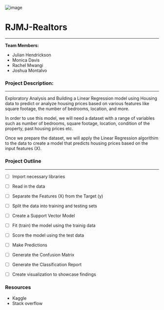 ![image](https://github.com/JulHendrickson/RJMJ-Realtors/assets/133269723/194267c7-8f7e-44fd-969a-dccdb0d7b96f)

# RJMJ-Realtors
---
**Team Members:**
* Julian Hendrickson
* Monica Davis
* Rachel Mwangi
* Joshua Montalvo

### Project Description:
---

Exploratory Analysis and Building a Linear Regression model using Housing data to predict or analyze housing prices based on various features like square footage, the number of bedrooms, location, and more.  

In order to use this model, we will need a dataset with a range of variables such as number of bedrooms, square footage, location, condition of the property, past housing prices etc.
     
Once we prepare the dataset, we will apply the Linear Regression algorithim to the data to create a model that predicts housing prices based on the input features (X).
    

### Project Outline
---

- [ ] Import necessary libraries

- [ ] Read in the data

- [ ] Separate the Features (X) from the Target (y)

- [ ] Split the data into training and testing sets

- [ ] Create a Support Vector Model

- [ ] Fit (train) the model using the trainig data

- [ ] Score the model using the test data

- [ ] Make Predictions

- [ ] Generate the Confusion Matrix

- [ ] Generate the Classification Report

- [ ] Create visualization to showcase findings

 
### Resources
- Kaggle
- Stack overflow

